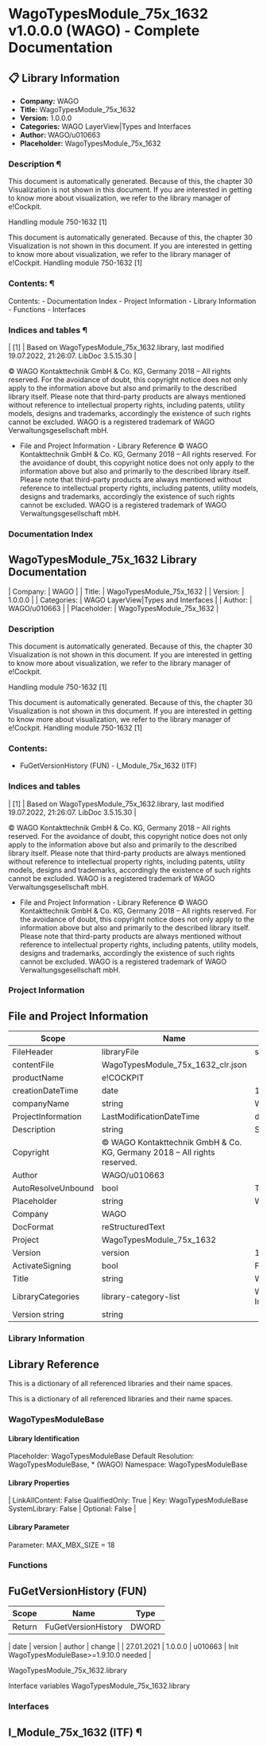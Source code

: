 # WagoTypesModule_75x_1632 v1.0.0.0 (WAGO) - Complete Documentation


## 📋 Library Information

- **Company:** WAGO
- **Title:** WagoTypesModule_75x_1632
- **Version:** 1.0.0.0
- **Categories:** WAGO LayerView|Types and Interfaces
- **Author:** WAGO/u010663
- **Placeholder:** WagoTypesModule_75x_1632

### Description ¶


This document is automatically generated. Because of this, the chapter 30 Visualization is not shown in this document. If you are interested in getting to know more about visualization, we refer to the library manager of e!Cockpit.

Handling module 750-1632 [1]

This document is automatically generated. Because of this, the chapter 30 Visualization is not shown in this document. If you are interested in getting to know more about visualization, we refer to the library manager of e!Cockpit. Handling module 750-1632 [1]

### Contents: ¶


Contents: - Documentation Index - Project Information - Library Information - Functions - Interfaces

### Indices and tables ¶


| [1] | Based on WagoTypesModule_75x_1632.library, last modified 19.07.2022, 21:26:07. LibDoc 3.5.15.30 |

© WAGO Kontakttechnik GmbH & Co. KG, Germany 2018 – All rights reserved. For the avoidance of doubt, this copyright notice does not only apply to the information above but also and primarily to the described library itself. Please note that third-party products are always mentioned without reference to intellectual property rights, including patents, utility models, designs and trademarks, accordingly the existence of such rights cannot be excluded. WAGO is a registered trademark of WAGO Verwaltungsgesellschaft mbH.

- File and Project Information - Library Reference © WAGO Kontakttechnik GmbH & Co. KG, Germany 2018 – All rights reserved. For the avoidance of doubt, this copyright notice does not only apply to the information above but also and primarily to the described library itself. Please note that third-party products are always mentioned without reference to intellectual property rights, including patents, utility models, designs and trademarks, accordingly the existence of such rights cannot be excluded. WAGO is a registered trademark of WAGO Verwaltungsgesellschaft mbH.

### Documentation Index


## WagoTypesModule_75x_1632 Library Documentation


| Company: | WAGO |
| Title: | WagoTypesModule_75x_1632 |
| Version: | 1.0.0.0 |
| Categories: | WAGO LayerView\|Types and Interfaces |
| Author: | WAGO/u010663 |
| Placeholder: | WagoTypesModule_75x_1632 |

### Description


This document is automatically generated. Because of this, the chapter 30 Visualization is not shown in this document. If you are interested in getting to know more about visualization, we refer to the library manager of e!Cockpit.

Handling module 750-1632 [1]

This document is automatically generated. Because of this, the chapter 30 Visualization is not shown in this document. If you are interested in getting to know more about visualization, we refer to the library manager of e!Cockpit. Handling module 750-1632 [1]

### Contents:


- FuGetVersionHistory (FUN) - I_Module_75x_1632 (ITF)

### Indices and tables


| [1] | Based on WagoTypesModule_75x_1632.library, last modified 19.07.2022, 21:26:07. LibDoc 3.5.15.30 |

© WAGO Kontakttechnik GmbH & Co. KG, Germany 2018 – All rights reserved. For the avoidance of doubt, this copyright notice does not only apply to the information above but also and primarily to the described library itself. Please note that third-party products are always mentioned without reference to intellectual property rights, including patents, utility models, designs and trademarks, accordingly the existence of such rights cannot be excluded. WAGO is a registered trademark of WAGO Verwaltungsgesellschaft mbH.

- File and Project Information - Library Reference © WAGO Kontakttechnik GmbH & Co. KG, Germany 2018 – All rights reserved. For the avoidance of doubt, this copyright notice does not only apply to the information above but also and primarily to the described library itself. Please note that third-party products are always mentioned without reference to intellectual property rights, including patents, utility models, designs and trademarks, accordingly the existence of such rights cannot be excluded. WAGO is a registered trademark of WAGO Verwaltungsgesellschaft mbH.

### Project Information


## File and Project Information


| Scope | Name | Type | Content |
| --- | --- | --- | --- |
| FileHeader | libraryFile | string | WagoTypesModule_75x_1632.library |
| contentFile | WagoTypesModule_75x_1632_clr.json |
| productName | e!COCKPIT |
| creationDateTime | date | 19.07.2022, 21:26:10 |
| companyName | string | WAGO |
| ProjectInformation | LastModificationDateTime | date | 19.07.2022, 21:26:07 |
| Description | string | See: Description |
| Copyright | © WAGO Kontakttechnik GmbH & Co. KG, Germany 2018 – All rights reserved. |
| Author | WAGO/u010663 |
| AutoResolveUnbound | bool | True |
| Placeholder | string | WagoTypesModule_75x_1632 |
| Company | WAGO |
| DocFormat | reStructuredText |
| Project | WagoTypesModule_75x_1632 |
| Version | version | 1.0.0.0 |
| ActivateSigning | bool | False |
| Title | string | WagoTypesModule_75x_1632 |
| LibraryCategories | library-category-list | WAGO LayerView\|Types and Interfaces |
| Version string | string |  |

### Library Information


## Library Reference


This is a dictionary of all referenced libraries and their name spaces.

This is a dictionary of all referenced libraries and their name spaces.

### WagoTypesModuleBase


#### Library Identification


Placeholder: WagoTypesModuleBase Default Resolution: WagoTypesModuleBase, * (WAGO) Namespace: WagoTypesModuleBase

#### Library Properties


| LinkAllContent: False QualifiedOnly: True | Key: WagoTypesModuleBase SystemLibrary: False | Optional: False |

#### Library Parameter


Parameter: MAX_MBX_SIZE = 18

### Functions


## FuGetVersionHistory (FUN)


| Scope | Name | Type |
| --- | --- | --- |
| Return | FuGetVersionHistory | DWORD |

| date | version | author | change |
| 27.01.2021 | 1.0.0.0 | u010663 | Init WagoTypesModuleBase>=1.9.10.0 needed |

WagoTypesModule_75x_1632.library

Interface variables WagoTypesModule_75x_1632.library

### Interfaces


## I_Module_75x_1632 (ITF) ¶
